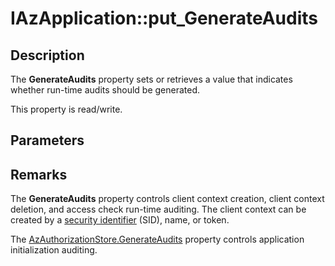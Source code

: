 # IAzApplication::put_GenerateAudits

## Description

The **GenerateAudits** property sets or retrieves a value that indicates whether run-time audits should be generated.

This property is read/write.

## Parameters

## Remarks

The **GenerateAudits** property controls client context creation, client context deletion, and access check run-time auditing. The client context can be created by a [security identifier](https://learn.microsoft.com/windows/desktop/SecGloss/s-gly) (SID), name, or token.

The [AzAuthorizationStore.GenerateAudits](https://learn.microsoft.com/windows/desktop/api/azroles/nf-azroles-iazauthorizationstore-get_generateaudits) property controls application initialization auditing.